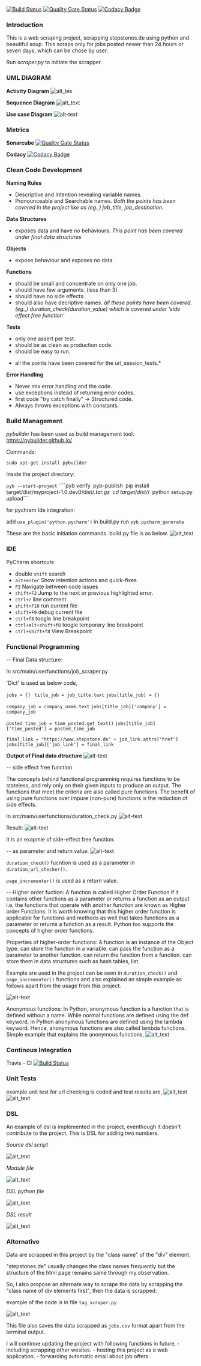 [![Build Status](https://travis-ci.org/iramshiv/ase_scraper.svg?branch=master)](https://travis-ci.org/iramshiv/ase_scraper)
[![Quality Gate Status](https://sonarcloud.io/api/project_badges/measure?project=iramshiv_ase_scraper&metric=alert_status)](https://sonarcloud.io/dashboard?id=iramshiv_ase_scraper)
[![Codacy Badge](https://api.codacy.com/project/badge/Grade/f83a1ffaa6964bfaa4d52be6cf2e1245)](https://www.codacy.com/manual/iramshiv/ase_scraper?utm_source=github.com&amp;utm_medium=referral&amp;utm_content=iramshiv/ase_scraper&amp;utm_campaign=Badge_Grade)

### Introduction
This is a web scraping project, scrapping stepstones.de using python and beautiful soup. This scraps only for jobs posted newer than 24 hours or seven days, which can be chose by user.

Run *scraper.py* to initiate the scrapper.

### UML DIAGRAM

**Activity Diagram**
![alt_tex](https://github.com/iramshiv/ase_scraping/blob/master/activity.jpg)

**Sequence Diagram**
![alt_text](https://github.com/iramshiv/ase_scraping/blob/master/Sequence.jpg)

**Use case Diagram**
![alt-text](https://github.com/iramshiv/ase_scraper/blob/master/usecase.jpg)

### Metrics
**Sonarcube**
[![Quality Gate Status](https://sonarcloud.io/api/project_badges/measure?project=iramshiv_ase_scraper&metric=alert_status)](https://sonarcloud.io/dashboard?id=iramshiv_ase_scraper)

**Codacy**
[![Codacy Badge](https://api.codacy.com/project/badge/Grade/f83a1ffaa6964bfaa4d52be6cf2e1245)](https://www.codacy.com/manual/iramshiv/ase_scraper?utm_source=github.com&amp;utm_medium=referral&amp;utm_content=iramshiv/ase_scraper&amp;utm_campaign=Badge_Grade)

### Clean Code Development

**Naming Rules**
- Descriptive and Intention revealing variable names. 
- Pronounceable and Searchable names.
*Both the points has been covered in the project like as (eg.,) job_title, job_destination.*

**Data Structures**
- exposes data and have no behaviours.
*This point has been covered under final data structures*

**Objects**
- expose behaviour and exposes no data.

**Functions**
- should be small and concentrate on only one job.
- should have few arguments. (less than 3)
- should have no side effects.
- should also have decriptive names.
*all these points have been covered. (eg.,) duration_check(duration_value) which is covered under 'side effect free function'*

**Tests**
- only one assert per test.
- should be as clean as production code.
- should be easy to run.
* all the points have been covered for the url_session_tests.*

**Error Handling**
- Never mix error handling and the code.
- use exceptions instead of returning error codes.
- first code "try catch finally" -> Structured code.
- Always throws exceptions with constants.

### Build Management
*pybuilder* has been used as build management tool. <https://pybuilder.github.io/>

Commands:

```sudo apt-get install pybuilder```

Inside the project directory:

```pyb --start-project```
````pyb verify```
```pyb-publish```
```pip install target/dist/myproject-1.0.dev0/dist/*.tar.gz```
```cd target/dist/*/```
```python setup.py upload```

for pychram Ide integration: 

add ```use_plugin('python.pycharm')``` in build.py
run ```pyb pycharm_generate```

These are the basic initiation commands.
build.py file is as below.
![alt_text](https://github.com/iramshiv/ase_scraper/blob/master/images/pybuilder.jpg)

### IDE
PyCharm shortcuts

- double ```shift``` search
- ```alt+enter``` Show intention actions and quick-fixes
- ```F2``` Navigate between code issues
- ```shift+F2``` Jump to the next or previous highlighted error.
- ```ctrl+/``` line comment
- ```shift+F10``` run current file
- ```shift+F9``` debug current file
- ```ctrl+f8``` toogle line breakpoint
- ```ctrl+alt+shift+f8``` toogle temporary line breakpoint
- ```ctrl+shift+f8``` View Breakpoint

### Functional Programming

-- Final Data structure:

In src/main/userfunctions/job_scraper.py

'Dict' is used as below code,

```jobs = {} ```
```title_job = job_title.text```
```jobs[title_job] = {}```
    
 ```company_job = company_name.text```
 ```jobs[title_job]['company'] = company_job```
    
```posted_time_job = time_posted.get_text()```
```jobs[title_job]['time_posted'] = posted_time_job```
   
```final_link = "https://www.stepstone.de" + job_link.attrs['href']```
```jobs[title_job]['job_link'] = final_link```

**Output of Final data dtructure**
![alt-text](https://github.com/iramshiv/ase_scraping/blob/master/finalDS.jpg)

-- side effect free function

The concepts behind functional programming requires functions to be stateless, and rely only on their given inputs to produce an output. The functions that meet the criteria are also called pure functions. The benefit of using pure functions over impure (non-pure) functions is the reduction of side effects.

In src/main/userfunctions/duration_check.py
![alt-text](https://github.com/iramshiv/ase_scraping/blob/master/freefunction.jpg)

Result:
![alt-text](https://github.com/iramshiv/ase_scraping/blob/master/resultfreefunction.jpg)

It is an exapmle of side-effect free function.

-- as parameter and return value:
![alt-text](https://github.com/iramshiv/ase_scraper/blob/master/images/funParVal.jpg)

```duration_check()``` fucntion is used as a parameter in ```duration_url_checker()```.

```page_incrementer()``` is used as a return value.

-- Higher order fuction:
            A function is called Higher Order Function if it contains other functions as a parameter or returns a function as an output i.e, the functions that operate with another function are known as Higher order Functions. It is worth knowing that this higher order function is applicable for functions and methods as well that takes functions as a parameter or returns a function as a result. Python too supports the concepts of higher order functions.
            
   Properties of higher-order functions:
        A function is an instance of the Object type.
        can store the function in a variable.
        can pass the function as a parameter to another function.
        can return the function from a function.
        can store them in data structures such as hash tables, list.

   Example are used in the project can be seen in ```duration_check()``` and ```page_incrementer()``` functions and also explained an simple example as follows apart from the usage from this project.
        
![alt-text](https://github.com/iramshiv/ase_scraper/blob/master/images/higher.jpg)

Anonymous functions:
    In Python, anonymous function is a function that is defined without a name. While normal functions are defined using the def keyword, in Python anonymous functions are defined using the lambda keyword. Hence, anonymous functions are also called lambda functions.
    Simple example that explains the anonymous functions,
![alt_text](https://github.com/iramshiv/ase_scraper/blob/master/images/anonymous.jpg)

### Continous Integration
Travis - CI
[![Build Status](https://travis-ci.org/iramshiv/ase_scraper.svg?branch=master)](https://travis-ci.org/iramshiv/ase_scraper)

### Unit Tests

example unit test for url checking is coded and test results are,
![alt_text](https://github.com/iramshiv/ase_scraper/blob/master/images/utest.jpg)
![alt_text](https://github.com/iramshiv/ase_scraper/blob/master/images/testresult.jpg)

### DSL

An example of dsl is implemented in the project, eventhough it doesn't contribute to the project.
This is DSL for adding two numbers.

*Source dsl script*

![alt_text](https://github.com/iramshiv/ase_scraper/blob/master/images/srcdsl.jpg)

*Module file*

![alt_text](https://github.com/iramshiv/ase_scraper/blob/master/images/moduledsl.jpg)

*DSL python file*

![alt_text](https://github.com/iramshiv/ase_scraper/blob/master/images/dslpy.jpg)

*DSL result*

![alt_text](https://github.com/iramshiv/ase_scraper/blob/master/images/resultdsl.jpg)

### Alternative

Data are scrapped in this project by the "class name" of the "div" element. 

"stepstones.de" usually changes the class names frequently but the structure of the html page remains same through my observation. 

So, I also propose an alternate way to scrape the data by scrapping the "class name of div elements first", then the data is scrapped.

example of the code is in file ```tag_scraper.py```

![alt_text](https://github.com/iramshiv/ase_scraper/blob/master/images/altscrape.jpg)

This file also saves the data scrapped as ```jobs.csv``` format apart from the terminal output.

I will continue updating the project with following functions in future,
    - including scrapping other wesites.
    - hosting this project as a web application.
    - forwarding automatic email about job offers.
    

